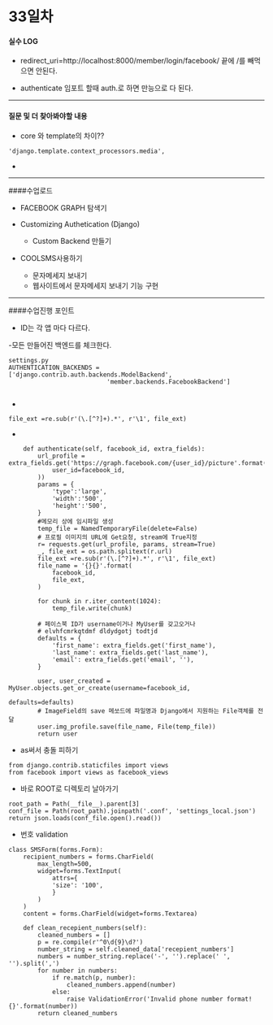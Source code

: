 # 33일차 

#### 실수 LOG

- redirect_uri=http://localhost:8000/member/login/facebook/
끝에 /를 빼먹으면 안된다. 

- authenticate 임포트 할때 auth.로 하면 만능으로 다 된다. 

---
#### 질문 및 더 찾아봐야할 내용 

- core 와 template의 차이??
```
'django.template.context_processors.media',
```

- 

---

####수업로드 

- FACEBOOK GRAPH 탐색기 

- Customizing Authetication (Django)
	- Custom Backend 만들기 

- COOLSMS사용하기
	- 문자메세지 보내기
	- 웹사이트에서 문자메세지 보내기 기능 구현 
	
---
####수업진행 포인트

- ID는 각 앱 마다 다르다. 

-모든 만들어진 백엔드를 체크한다. 
```
settings.py
AUTHENTICATION_BACKENDS = ['django.contrib.auth.backends.ModelBackend',
                           'member.backends.FacebookBackend']
                           
```
- 
```
file_ext =re.sub(r'(\.[^?]+).*', r'\1', file_ext)
```

- 
```
    def authenticate(self, facebook_id, extra_fields):
        url_profile = extra_fields.get('https://graph.facebook.com/{user_id}/picture'.format(
            user_id=facebook_id,
        ))
        params = {
            'type':'large',
            'width':'500',
            'height':'500',
        }
        #메모리 상에 임시파일 생성
        temp_file = NamedTemporaryFile(delete=False)
        # 프로필 이미지의 URL에 Get요청, stream에 True지정
        r= requests.get(url_profile, params, stream=True)
        _, file_ext = os.path.splitext(r.url)
        file_ext =re.sub(r'(\.[^?]+).*', r'\1', file_ext)
        file_name = '{}{}'.format(
            facebook_id,
            file_ext,
        )

        for chunk in r.iter_content(1024):
            temp_file.write(chunk)

        # 페이스북 ID가 username이거나 MyUser를 갖고오거나 
        # elvhfcmrkqtdmf dldydgotj todtjd 
        defaults = {
            'first_name': extra_fields.get('first_name'),
            'last_name': extra_fields.get('last_name'),
            'email': extra_fields.get('email', ''),
        }

        user, user_created = MyUser.objects.get_or_create(username=facebook_id, 
                                                          defaults=defaults)
        # ImageField의 save 메쏘드에 파일명과 Django에서 지원하는 File객체를 전달
        user.img_profile.save(file_name, File(temp_file))
        return user
```

- as써서 충돌 피하기 
```
from django.contrib.staticfiles import views
from facebook import views as facebook_views
```


- 바로 ROOT로 디렉토리 날아가기 
```
root_path = Path(__file__).parent[3]
conf_file = Path(root_path).joinpath('.conf', 'settings_local.json')
return json.loads(conf_file.open().read())
```

- 번호 validation 
```
class SMSForm(forms.Form):
    recipient_numbers = forms.CharField(
        max_length=500,
        widget=forms.TextInput(
            attrs={
            'size': '100',
            }
        )
    )
    content = forms.CharField(widget=forms.Textarea)
    
    def clean_recepient_numbers(self):
        cleaned_numbers = []
        p = re.compile(r'^0\d{9}\d?')
        number_string = self.cleaned_data['recepient_numbers']
        numbers = number_string.replace('-', '').replace(' ', '').split(',')
        for number in numbers:
            if re.match(p, number):
                cleaned_numbers.append(number)
            else:
                raise ValidationError('Invalid phone number format! {}'.format(number))
        return cleaned_numbers
```